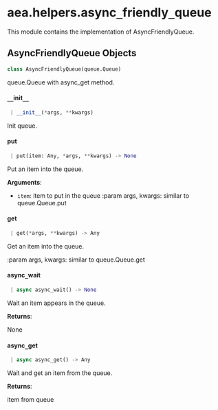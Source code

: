 <a name="aea.helpers.async_friendly_queue"></a>
# aea.helpers.async`_`friendly`_`queue

This module contains the implementation of AsyncFriendlyQueue.

<a name="aea.helpers.async_friendly_queue.AsyncFriendlyQueue"></a>
## AsyncFriendlyQueue Objects

```python
class AsyncFriendlyQueue(queue.Queue)
```

queue.Queue with async_get method.

<a name="aea.helpers.async_friendly_queue.AsyncFriendlyQueue.__init__"></a>
#### `__`init`__`

```python
 | __init__(*args, **kwargs)
```

Init queue.

<a name="aea.helpers.async_friendly_queue.AsyncFriendlyQueue.put"></a>
#### put

```python
 | put(item: Any, *args, **kwargs) -> None
```

Put an item into the queue.

**Arguments**:

- `item`: item to put in the queue
:param args, kwargs: similar to queue.Queue.put

<a name="aea.helpers.async_friendly_queue.AsyncFriendlyQueue.get"></a>
#### get

```python
 | get(*args, **kwargs) -> Any
```

Get an item into the queue.

:param args, kwargs: similar to queue.Queue.get

<a name="aea.helpers.async_friendly_queue.AsyncFriendlyQueue.async_wait"></a>
#### async`_`wait

```python
 | async async_wait() -> None
```

Wait an item appears in the queue.

**Returns**:

None

<a name="aea.helpers.async_friendly_queue.AsyncFriendlyQueue.async_get"></a>
#### async`_`get

```python
 | async async_get() -> Any
```

Wait and get an item from the queue.

**Returns**:

item from queue

